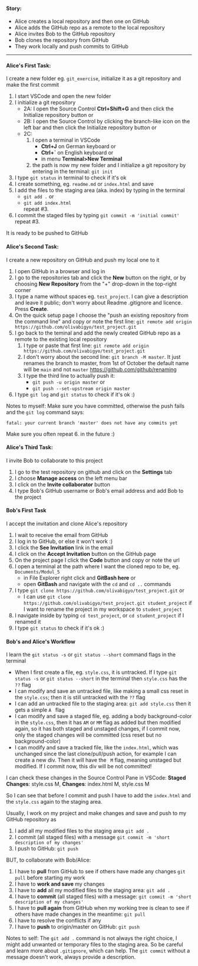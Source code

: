 #### Story:
- Alice creates a local repository and then one on GitHub
- Alice adds the GitHub repo as a remote to the local repository
- Alice invites Bob to the GitHub repository
- Bob clones the repository from GitHub
- They work locally and push commits to GitHub
---

#### Alice's First Task:
I create a new folder eg. `git_exercise`, initialize it as a git repository and make the first commit
1) I start VSCode and open the new folder
2) I initialize a git repository
   - 2A: I open the Source Control **Ctrl+Shift+G** and then click the Initialize repository button or
   - 2B: I open the Source Control by clicking the branch-like
     icon on the left bar and then click the Initialize repository
     button or
   - 2C:
      1. I open a terminal in VSCode
         + **Ctrl+J** on German keyboard or
         + **Ctrl+\`** on English keyboard or
         + in menu **Terminal>New Terminal**
      2. the path is now my new folder and I initialize a git repository by entering in the terminal: `git init`
3) I type `git status` in terminal to check if it's ok
4) I create something, eg. `readme.md` or `index.html` and save
5) I add the files to the staging area (aka. index) by typing in the terminal
   - `git add .`  or
   - `git add index.html` \
repeat #3.
6) I commit the staged files by typing `git commit -m 'initial commit'` \
repeat #3.

It is ready to be pushed to GitHub

#### Alice's Second Task:
I create a new repository on GitHub and push my local one to it
1) I open GitHub in a browser and log in
2) I go to the repositories tab and click the **New** button on the right, or by choosing **New Repository** from the "+" drop-down in the top-right corner
3) I type a name without spaces eg. `test_project`.
   I can give a description and leave it public; don't worry about Readme .gitignore and licence. Press **Create**.
4) On the quick setup page I choose the "push an existing repository from the command line" and copy or note the first line:
   `git remote add origin https://github.com/olivabigyo/test_project.git`
5) I go back to the teminal and add the newly created GitHub repo as a remote to the existing local repository
    1. I type or paste that first line: `git remote add origin https://github.com/olivabigyo/test_project.git`
    2. I don't worry about the second line: `git branch -M master`.  It just renames the branch to master, from 1st of October the default name will be `main` and not `master` https://github.com/github/renaming
    3. I type the third line to actually push it:
        - `git push -u origin master` or
        - `git push --set-upstream origin master`
6) I type `git log` and `git status` to check if it's ok :)

Notes to myself: Make sure you have committed, otherwise the push fails and the `git log` command says:
```
fatal: your current branch 'master' does not have any commits yet
```
Make sure you often repeat 6. in the future :)

#### Alice's Third Task:
I invite Bob to collaborate to this project
1) I go to the test repository on github and click on the **Settings** tab
2) I choose **Manage access** on the left menu bar
3) I click on the **Invite collaborator** button
4) I type Bob's GitHub username or Bob's email address and add Bob to the project

#### Bob's First Task
I accept the invitation and clone Alice's repository
1) I wait to receive the email from GitHub
2) I log in to GitHub, or else it won't work :)
3) I click the **See Invitation** link in the email
4) I click on the **Accept Invitation** button on the GitHub page
5) On the project page I click the **Code** button and copy or note the url
6) I open a terminal at the path where I want the cloned repo to be, eg. `Documents/Modul_5`
   - in File Explorer right click and **GitBash here** or
   - open **GitBash** and navigate with the `cd` and `cd ..` commands
6) I type `git clone https://github.com/olivabigyo/test_project.git` or
   - I can use `git clone https://github.com/olivabigyo/test_project.git student_project` if I want to rename the project in my workspace to `student_project`
7) I navigate inside by typing `cd test_project`, or `cd student_project` if I renamed it
8) I type `git status` to check if it's ok :)

#### Bob's and Alice's Workflow
I learn the `git status -s` or `git status --short` command flags in the terminal
- When I first create a file, eg. `style.css`, it is untracked. If I type `git status -s` or `git status --short` in the terminal then `style.css` has the `??` flag
- I can modify and save an untracked file, like making a small css reset in the `style.css`; then it is still untracked with the `??` flag
- I can add an untracked file to the staging area: `git add style.css` then it gets a simple `A ` flag
- I can modify and save a staged file, eg. adding a body background-color in the `style.css`, then it has `AM` or `MM` flag as added but then modified again, so it has both staged and unstaged changes, if I commit now, only the staged changes will be committed (css reset but no background-color)
- I can modify and save a tracked file, like the `index.html`, which was unchanged since the last clone/pull/push action, for example I can create a new div. Then it will have the ` M` flag, meaning unstaged but modified. If I commit now, this div will be not committed!

I can check these changes in the Source Control Pane in VSCode: **Staged Changes**: style.css M, **Changes**: index.html M, style.css M

So I can see that before I commit and push I have to add the `index.html` and the `style.css` again to the staging area.

Usually, I work on my project and make changes and save and push to my GitHub repository as
1. I add all my modified files to the staging area `git add .`
2. I commit (all staged files) with a message `git commit -m 'short description of my changes'`
3. I push to GitHub: `git push`

BUT, to collaborate with Bob/Alice:
1. I have to **pull** from GitHub to see if others have made any changes `git pull` before starting my work
2. I have to **work and save** my changes
3. I have to **add** all my modified files to the staging area: `git add .`
4. I have to **commit** (all staged files) with a message: `git commit -m 'short description of my changes'`
5. I have to **pull again** from GitHub when my working tree is clean to see if others have made changes in the meantime: `git pull`
6. I have to resolve the conflicts if any
7. I have to **push** to origin/master on GitHub: `git push`

Notes to self: The `git add .` command is not always the right choice, I might add unwanted or temporary files to the staging area.
So be careful and learn more about `.gitignore`, which can help.
The `git commit` without a message doesn't work, always provide a description.
